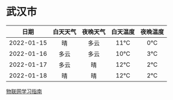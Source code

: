# 武汉市
|日期|白天天气|夜晚天气|白天温度|夜晚温度|
|:--:|:--:|:--:|:--:|:--:|
|2022-01-15|晴|多云|11℃|0℃|
|2022-01-16|多云|多云|10℃|3℃|
|2022-01-17|多云|晴|12℃|2℃|
|2022-01-18|晴|晴|12℃|2℃|
 
[物联网学习指南](http://doc.lziqi.top/IoT)
